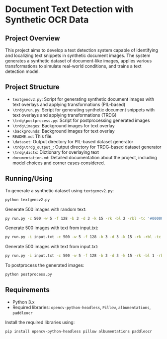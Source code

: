 # Document Text Detection with Synthetic OCR Data

## Project Overview
This project aims to develop a text detection system capable of identifying and localizing text snippets in synthetic document images. The system generates a synthetic dataset of document-like images, applies various transformations to simulate real-world conditions, and trains a text detection model.

## Project Structure
- `textgencv2.py`: Script for generating synthetic document images with text overlays and applying transformations (PIL-based)
- `\trdg\run.py`: Script for generating synthetic document snippets with text overlays and applying transformations (TRDG)
- `\trdg\postprocess.py`: Script for postprocessing generated images
- `\trdg\images`: Background images for text overlay
- `\backgrounds`: Background images for text overlay
- `README.md`: This file.
- `\dataset`: Output directory for PIL-based dataset generator
- `\trdg\trdg_output_`: Output directory for TRDG-based dataset generator
- `\trdg\dicts`: Dictionary for overlaying text
- `documentation.md`: Detailed documentation about the project, including model choices and corner cases considered.

## Running/Using
To generate a synthetic dataset using `textgencv2.py`:
```bash
python textgencv2.py
```

Generate 500 images with random text:
```bash
py run.py -c 500 -w 5 -f 128 -b 3 -d 3 -k 15 -rk -bl 2 -rbl -tc '#000000,#888888' -na 2 --output_dir ./trdg_output
```

Generate 500 images with text from input.txt:
```bash
py run.py -i input.txt -c 500 -w 5 -f 128 -b 3 -d 3 -k 15 -rk -rbl -tc '#000000,#888888' -na 2 --output_dir ./trdg_output
```

Generate 500 images with text from input.txt:
```bash
py run.py -i input.txt -c 500 -w 5 -f 128 -b 3 -d 3 -k 15 -rk -bl 1 -rbl -tc '#000000,#888888' -na 2 --output_dir ./trdg_output --margins 10,10,10,10 --fit
```

To postprocess the generated images:
```bash
python postprocess.py
```

## Requirements
- Python 3.x
- Required libraries: `opencv-python-headless`, `Pillow`, `albumentations`, `paddleocr`

Install the required libraries using:
```bash
pip install opencv-python-headless pillow albumentations paddleocr

